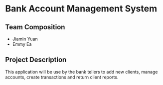 # Bank Account Management System
## Team Composition
- Jiamin Yuan
- Emmy Ea
## Project Description
This application will be use by the bank tellers to add new clients, manage accounts, create transactions and
return client reports.
